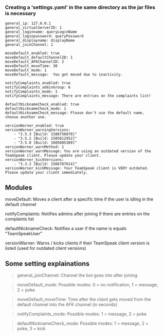 ### Creating a 'settings.yaml' in the same directory as the jar files is necessary


    general_ip: 127.0.0.1
    general_virtualServerID: 1
    general_loginname: queryLoginName
    general_loginpassword: queryPassword
    general_displayname: displayName
    general_joinChannel: 1

    moveDefault_enabled: true
    moveDefault_defaultChannelID: 1
    moveDefault_AFKChannelID: 2
    moveDefault_moveTime: 30
    moveDefault_mode: 1
    moveDefault_message:  You got moved due to inactivity.

    notifyComplaints_enabled: true
    notifyComplaints_adminGroup: 6
    notifyComplaints_mode: 1
    notifyComplaints_message: There are entries on the complaints list!

    defaultNicknameCheck_enabled: true
    defaultNicknameCheck_mode: 1
    defaultNicknameCheck_message: Please don't use the default name, choose another one.

    versionWarner_enabled: true
    versionWarner_warningVersions:
        - "3.5.3 [Build: 1588756070]"
        - "3.5.2 [Build: 1585812952]"
        - "3.5.0 [Build: 1605605389]"
    versionWarner_warnMethod: 1
    versionWarner_warnMessage: You are using an outdated version of the TeamSpeak client. Please update your client.
    versionWarner_kickVersions:
        - "3.3.2 [Build: 1566767614]"
    versionWarner_kickMessage: Your TeamSpeak client is VERY outdated. Please update your client immediately.

## Modules

moveDefault: Moves a client after a specific time if the user is idling in the default channel

notifyComplaints: Notifies admins after joining if there are entries on the complaints list

defaultNicknameCheck: Notifies a user if the name is equals "TeamSpeakUser"

versionWarner: Warns / kicks clients if their TeamSpeak client version is listed (used for outdated client versions)

## Some setting explainations

> general_joinChannel: Channel the bot goes into after joining

> moveDefault_mode: Possible modes: 0 = no notification, 1 = message, 2 = poke

> moveDefault_moveTime: Time after the client gets moved from the default channel into the AFK channel (in seconds)

> notifyComplaints_mode: Possible modes: 1 = message, 2 = poke

> defaultNicknameCheck_mode: Possible modes: 1 = message, 2 = poke, 3 = kick
